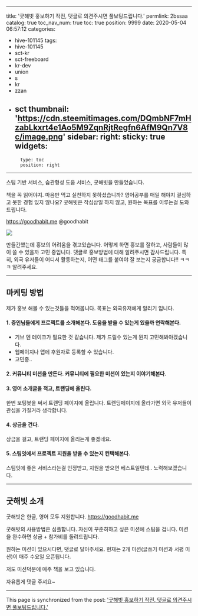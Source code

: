 
---
title: '굿해빗 홍보하기 작전, 댓글로 의견주시면 풀보팅드립니다.'
permlink: 2bssaa
catalog: true
toc_nav_num: true
toc: true
position: 9999
date: 2020-05-04 06:57:12
categories:
- hive-101145
tags:
- hive-101145
- sct-kr
- sct-freeboard
- kr-dev
- union
- s
- kr
- zzan
- sct
thumbnail: 'https://cdn.steemitimages.com/DQmbNF7mHzabLkxrt4e1Ao5M9ZqnRjtRegfn6AfM9Qn7V8c/image.png'
sidebar:
    right:
        sticky: true
widgets:
    -
        type: toc
        position: right
---


스팀 기반 서비스, 
습관형성 도움 서비스, 
굿해빗을 만들었습니다. 

책을 꼭 읽어야지. 마음만 먹고 실천하지 못하셨습니까?
영어공부를 매일 해야지 결심하고 못한 경험 있지 않나요?
굿해빗은 작심삼일 하지 않고, 원하는 목표를 이루는걸 도와드립니다.

https://goodhabit.me
@goodhabit

![](https://cdn.steemitimages.com/DQmbNF7mHzabLkxrt4e1Ao5M9ZqnRjtRegfn6AfM9Qn7V8c/image.png)

만들긴했는데 홍보의 어려움을 겪고있습니다. 어떻게 하면 홍보를 잘하고, 사람들이 많이 쓸 수 있을까 고민 중입니다.  댓글로 홍보방법에 대해 알려주시면 감사드립니다. 특히, 외국 유저들이 어디서 활동하는지, 어떤 태그를 붙여야 잘 보는지 궁금합니다!! ㅋㅋㅋ 알려주세요.

---


## 마케팅 방법


제가 홍보 해볼 수 있는것들을  적어봅니다. 목표는 외국유저에게 알리기 입니다.

#### 1. 증인님들에게 프로젝트를 소개해본다. 도움을 받을 수 있는게 있을까 연락해본다. 


* 기브 엔 테이크가 필요한 것 같습니다. 
제가 드릴수 있는게 뭔지 고민해봐야겠습니다.
* 웹페이지나 앱에 후원자로 등록할 수 있습니다.
* 고민중..

#### 2. 커뮤니티 미션을 만든다. 커뮤니티에 필요한 미션이 있는지 이야기해본다.

#### 3. 영어 소개글을 적고, 트랜딩에 올린다.

한번 보팅봇을 써서 트랜딩 페이지에 올립니다. 트랜딩페이지에 올라가면 외국 유저들이 관심을 가질거라 생각합니다.

#### 4. 상금을 건다.

상금을 걸고, 트랜딩 페이지에 올리는게 좋겠네요.

#### 5. 스팀잇에서 프로젝트 지원을 받을 수 있는지 컨택해본다.

스팀잇에 좋은 서비스라는걸 인정받고, 지원을 받으면 베스트일텐데..
노력해보겠습니다.

---


## 굿해빗 소개

굿해빗은 한글, 영어 모두 지원합니다.
https://goodhabit.me

굿해빗의 사용방법은 심플합니다. 자신이 꾸준히하고 싶은 미션에 스팀을 겁니다. 미션을 완수하면 상금 + 참가비를 돌려드립니다.

원하는 미션이 있으시다면, 댓글로 달아주세요. 현재는 2개 미션(글쓰기 미션과 서평 미션)이 매주 수요일 오픈됩니다.  

저도 미션덕분에 매주 책을 보고 있습니다. 

자유롭게 댓글 주셔요~

- - -

This page is synchronized from the post: ['굿해빗 홍보하기 작전, 댓글로 의견주시면 풀보팅드립니다.'](https://steemit.com/@jacobyu/2bssaa)

